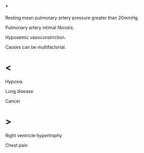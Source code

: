 # .

Resting mean pulmonary artery pressure greater than 20mmHg.

Pulmonary artery intimal fibrosis.

Hypoxemic vasoconstriction.

Causes can be multifactorial.

# <

Hypoxia

Lung disease

Cancer

# >

Right ventricle hypertrophy

Chest pain
